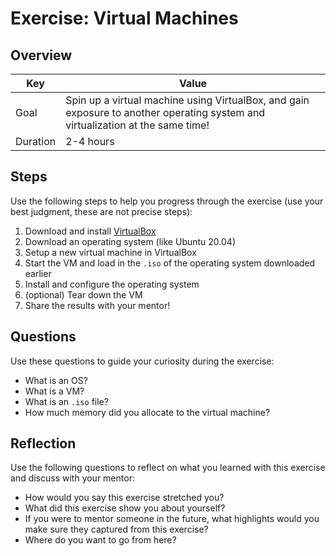 # Exercise: Virtual Machines

## Overview

| Key | Value |
| --- | --- |
| Goal | Spin up a virtual machine using VirtualBox, and gain exposure to another operating system and virtualization at the same time! |
| Duration | 2-4 hours |


## Steps

Use the following steps to help you progress through the exercise (use your best judgment, these are not precise steps):

1. Download and install [VirtualBox](https://www.virtualbox.org/)
2. Download an operating system (like Ubuntu 20.04)
3. Setup a new virtual machine in VirtualBox
4. Start the VM and load in the `.iso` of the operating system downloaded earlier
5. Install and configure the operating system
6. (optional) Tear down the VM
7. Share the results with your mentor!

## Questions

Use these questions to guide your curiosity during the exercise:

- What is an OS?
- What is a VM?
- What is an `.iso` file?
- How much memory did you allocate to the virtual machine?

## Reflection

Use the following questions to reflect on what you learned with this exercise and discuss with your mentor:

- How would you say this exercise stretched you? 
- What did this exercise show you about yourself?
- If you were to mentor someone in the future, what highlights would you make sure they captured from this exercise? 
- Where do you want to go from here?


